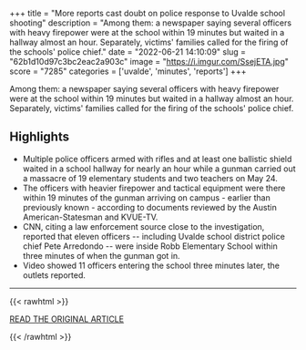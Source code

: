 +++
title = "More reports cast doubt on police response to Uvalde school shooting"
description = "Among them: a  newspaper saying several officers with heavy firepower were at the school within 19 minutes but waited in a hallway almost an hour. Separately, victims' families called for the firing of the schools' police chief."
date = "2022-06-21 14:10:09"
slug = "62b1d10d97c3bc2eac2a903c"
image = "https://i.imgur.com/SsejETA.jpg"
score = "7285"
categories = ['uvalde', 'minutes', 'reports']
+++

Among them: a  newspaper saying several officers with heavy firepower were at the school within 19 minutes but waited in a hallway almost an hour. Separately, victims' families called for the firing of the schools' police chief.

## Highlights

- Multiple police officers armed with rifles and at least one ballistic shield waited in a school hallway for nearly an hour while a gunman carried out a massacre of 19 elementary students and two teachers on May 24.
- The officers with heavier firepower and tactical equipment were there within 19 minutes of the gunman arriving on campus - earlier than previously known - according to documents reviewed by the Austin American-Statesman and KVUE-TV.
- CNN, citing a law enforcement source close to the investigation, reported that eleven officers -- including Uvalde school district police chief Pete Arredondo -- were inside Robb Elementary School within three minutes of when the gunman got in.
- Video showed 11 officers entering the school three minutes later, the outlets reported.

---

{{< rawhtml >}}
  <p class="article-category">
    <a target="_blank" href="https://www.cbsnews.com/news/uvalde-texas-school-shooting-yet-another-report-police-response-doubt/">READ THE ORIGINAL ARTICLE</a>
  </p>
{{< /rawhtml >}}
